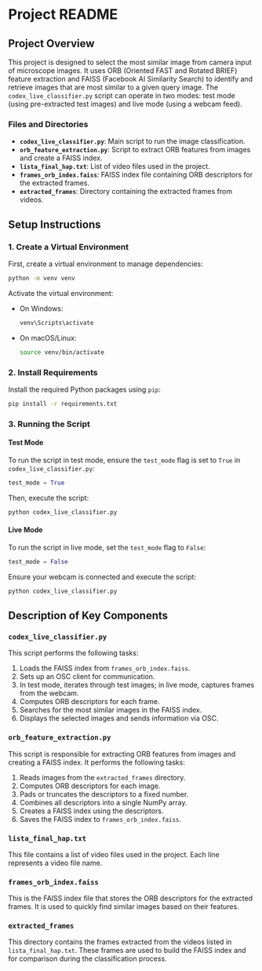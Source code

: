 # Project README

## Project Overview

This project is designed to select the most similar image from camera input of microscope images. It uses ORB (Oriented FAST and Rotated BRIEF) feature extraction and FAISS (Facebook AI Similarity Search) to identify and retrieve images that are most similar to a given query image. The `codex_live_classifier.py` script can operate in two modes: test mode (using pre-extracted test images) and live mode (using a webcam feed).
### Files and Directories

- **`codex_live_classifier.py`**: Main script to run the image classification.
- **`orb_feature_extraction.py`**: Script to extract ORB features from images and create a FAISS index.
- **`lista_final_hap.txt`**: List of video files used in the project.
- **`frames_orb_index.faiss`**: FAISS index file containing ORB descriptors for the extracted frames.
- **`extracted_frames`**: Directory containing the extracted frames from videos.

## Setup Instructions

### 1. Create a Virtual Environment

First, create a virtual environment to manage dependencies:

```bash
python -m venv venv
```

Activate the virtual environment:

- On Windows:
  ```bash
  venv\Scripts\activate
  ```
- On macOS/Linux:
  ```bash
  source venv/bin/activate
  ```

### 2. Install Requirements

Install the required Python packages using `pip`:

```bash
pip install -r requirements.txt
```

### 3. Running the Script

#### Test Mode

To run the script in test mode, ensure the `test_mode` flag is set to `True` in `codex_live_classifier.py`:

```python:codex_live_classifier.py
test_mode = True
```

Then, execute the script:

```bash
python codex_live_classifier.py
```

#### Live Mode

To run the script in live mode, set the `test_mode` flag to `False`:

```python:codex_live_classifier.py
test_mode = False
```

Ensure your webcam is connected and execute the script:

```bash
python codex_live_classifier.py
```

## Description of Key Components

### `codex_live_classifier.py`

This script performs the following tasks:

1. Loads the FAISS index from `frames_orb_index.faiss`.
2. Sets up an OSC client for communication.
3. In test mode, iterates through test images; in live mode, captures frames from the webcam.
4. Computes ORB descriptors for each frame.
5. Searches for the most similar images in the FAISS index.
6. Displays the selected images and sends information via OSC.

### `orb_feature_extraction.py`

This script is responsible for extracting ORB features from images and creating a FAISS index. It performs the following tasks:

1. Reads images from the `extracted_frames` directory.
2. Computes ORB descriptors for each image.
3. Pads or truncates the descriptors to a fixed number.
4. Combines all descriptors into a single NumPy array.
5. Creates a FAISS index using the descriptors.
6. Saves the FAISS index to `frames_orb_index.faiss`.

### `lista_final_hap.txt`

This file contains a list of video files used in the project. Each line represents a video file name.

### `frames_orb_index.faiss`

This is the FAISS index file that stores the ORB descriptors for the extracted frames. It is used to quickly find similar images based on their features.

### `extracted_frames`

This directory contains the frames extracted from the videos listed in `lista_final_hap.txt`. These frames are used to build the FAISS index and for comparison during the classification process.

